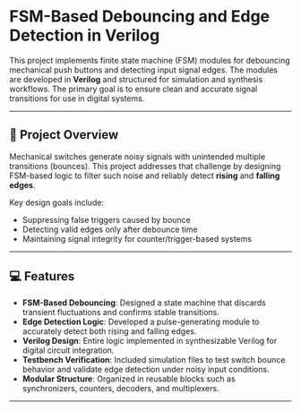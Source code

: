 # FSM-Based Debouncing and Edge Detection in Verilog

This project implements finite state machine (FSM) modules for debouncing mechanical push buttons and detecting input signal edges. The modules are developed in **Verilog** and structured for simulation and synthesis workflows. The primary goal is to ensure clean and accurate signal transitions for use in digital systems.

---

## 🧠 Project Overview

Mechanical switches generate noisy signals with unintended multiple transitions (bounces). This project addresses that challenge by designing FSM-based logic to filter such noise and reliably detect **rising** and **falling edges**. 

Key design goals include:
- Suppressing false triggers caused by bounce
- Detecting valid edges only after debounce time
- Maintaining signal integrity for counter/trigger-based systems

---

## 💻 Features

- **FSM-Based Debouncing**: Designed a state machine that discards transient fluctuations and confirms stable transitions.
- **Edge Detection Logic**: Developed a pulse-generating module to accurately detect both rising and falling edges.
- **Verilog Design**: Entire logic implemented in synthesizable Verilog for digital circuit integration.
- **Testbench Verification**: Included simulation files to test switch bounce behavior and validate edge detection under noisy input conditions.
- **Modular Structure**: Organized in reusable blocks such as synchronizers, counters, decoders, and multiplexers.

---

